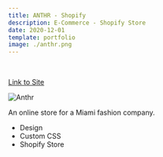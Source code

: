 ```yaml
---
title: ANTHR - Shopify
description: E-Commerce - Shopify Store
date: 2020-12-01
template: portfolio
image: ./anthr.png
---
```


<br> 



[Link to Site](https://AnthrX.com)

 <img alt="Anthr" src="/anthr.png">

An online store for a Miami fashion company.


- Design
- Custom CSS
- Shopify Store


